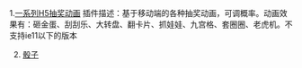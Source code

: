 1.[一系列H5抽奖动画](http://www.jq22.com/jquery-info18984)
插件描述：基于移动端的各种抽奖动画，可调概率。动画效果有：砸金蛋、刮刮乐、大转盘、翻卡片、抓娃娃、九宫格、套圈圈、老虎机。不支持ie11以下的版本

2. [骰子](https://www.helloweba.net/javascript/250.html)